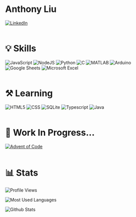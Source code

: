 # <span title="Hey, that's me :D">Anthony Liu</span>

[![LinkedIn](https://img.shields.io/badge/LinkedIn-%230077B5.svg?logo=linkedin&logoColor=white&style=for-the-badge)](https://www.linkedin.com/in/anthony-liu-74b858201//)
<br><br>

<!-- <marquee>BREAKING NEWS! This is pretty cool to look at for a while.</marquee> -->

# 💡 Skills

![JavaScript](https://img.shields.io/badge/javascript-%23323330.svg?style=for-the-badge&logo=javascript&logoColor=%23F7DF1E)
![NodeJS](https://img.shields.io/badge/node.js-6DA55F?style=for-the-badge&logo=node.js&logoColor=white)
![Python](https://img.shields.io/badge/Python-FFD43B?style=for-the-badge&logo=python&logoColor=blue)
![C](https://img.shields.io/badge/C-00599C?style=for-the-badge&logo=c&logoColor=white)
![MATLAB](https://cdn.discordapp.com/attachments/251816470529441792/1020493542604419144/MATLAB-D95319.png)
![Arduino](https://img.shields.io/badge/Arduino-00979D?style=for-the-badge&logo=Arduino&logoColor=white)
![Google Sheets](https://img.shields.io/badge/Google%20Sheets-34A853?style=for-the-badge&logo=google-sheets&logoColor=white)
![Microsoft Excel](https://img.shields.io/badge/Microsoft_Excel-217346?style=for-the-badge&logo=microsoft-excel&logoColor=white)
<br><br>

# ⚒️ Learning

![HTML5](https://img.shields.io/badge/html5-%23E34F26.svg?style=for-the-badge&logo=html5&logoColor=white)
![CSS](https://img.shields.io/badge/CSS3-1572B6?style=for-the-badge&logo=css3&logoColor=white)
![SQLite](https://img.shields.io/badge/SQLite-07405E?style=for-the-badge&logo=sqlite&logoColor=white)
![Typescript](https://img.shields.io/badge/TypeScript-007ACC?style=for-the-badge&logo=typescript&logoColor=white)
![Java](https://cdn.discordapp.com/attachments/251816470529441792/1020506211000537120/java-F39A32.png)
<br><br>

# 🚧 Work In Progress...

[![Advent of Code](https://img.shields.io/badge/Advent_Of_Code-100000?style=for-the-badge&logo=github&logoColor=white)](https://github.com/dosxjsl/Advent-of-Code)
<br><br>

# 📊 Stats

![Profile Views](https://komarev.com/ghpvc/?username=dosxjsl&style=for-the-badge)

![Most Used Languages](https://github-readme-stats.vercel.app/api/top-langs/?username=dosxjsl&theme=react&hide_border=false&include_all_commits=false&count_private=false)

![Github Stats](https://github-readme-stats.vercel.app/api?username=dosxjsl&theme=react&hide_border=false&include_all_commits=false&count_private=false)
